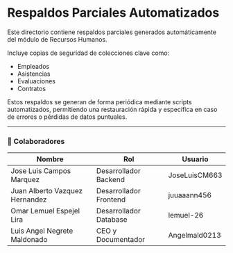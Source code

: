 # Respaldos Parciales Automatizados

Este directorio contiene respaldos parciales generados automáticamente del módulo de Recursos Humanos.

Incluye copias de seguridad de colecciones clave como:
- Empleados
- Asistencias
- Evaluaciones
- Contratos

Estos respaldos se generan de forma periódica mediante scripts automatizados, permitiendo una restauración rápida y específica en caso de errores o pérdidas de datos puntuales.

---

### 👥 Colaboradores

| Nombre                        | Rol                          | Usuario               |  
|-------------------------------|------------------------------|-----------------------|  
| Jose Luis Campos Marquez      | Desarrollador Backend        | JoseLuisCM663         |  
| Juan Alberto Vazquez Hernandez | Desarrollador Frontend       | juuaaann456           |  
| Omar Lemuel Espejel Lira       | Desarrollador Database       | lemuel-26             |  
| Luis Angel Negrete Maldonado   | CEO y Documentador           | Angelmald0213         |  
